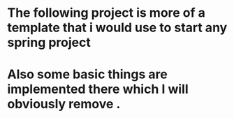 # The following project is more of a template that i would use to start any spring project
# Also some basic things are implemented there which I will obviously remove .
